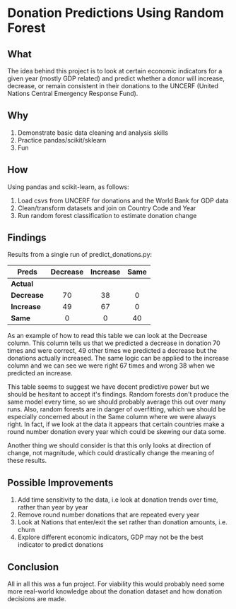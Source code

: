 # Donation Predictions Using Random Forest 

## What
The idea behind this project is to look at certain economic indicators for a given year (mostly GDP related) and predict whether a donor will increase, decrease, or remain consistent in their donations to the UNCERF (United Nations Central Emergency Response Fund).

## Why
1. Demonstrate basic data cleaning and analysis skills
2. Practice pandas/scikit/sklearn
3. Fun

## How
Using pandas and scikit-learn, as follows:
1. Load csvs from UNCERF for donations and the World Bank for GDP data
2. Clean/transform datasets and join on Country Code and Year
3. Run random forest classification to estimate donation change

## Findings
Results from a single run of predict_donations.py:


| Preds        | Decrease           | Increase  | Same
| ------------- |:-------------:|:-----:|:---:
| **Actual** | | |
| **Decrease**      | 70 | 38 | 0
| **Increase**      | 49     |   67 | 0
| **Same** | 0 | 0 | 40

As an example of how to read this table we can look at the Decrease column.  This column tells us that we predicted a decrease in donation 70 times and were correct, 49 other times we predicted a decrease but the donations actually increased.  The same logic can be applied to the increase column and we can see we were right 67 times and wrong 38 when we predicted an increase.

This table seems to suggest we have decent predictive power but we should be hesitant to accept it's findings.  Random forests don't produce the same model every time, so we should probably average this out over many runs.  Also, random forests are in danger of overfitting, which we should be especially concerned about in the Same column where we were always right.  In fact, if we look at the data it appears that certain countries make a round number donation every year which could be skewing our data some.

Another thing we should consider is that this only looks at direction of change, not magnitude, which could drastically change the meaning of these results.

## Possible Improvements
1. Add time sensitivity to the data, i.e look at donation trends over time, rather than year by year
2. Remove round number donations that are repeated every year
3. Look at Nations that enter/exit the set rather than donation amounts, i.e. churn
4. Explore different economic indicators, GDP may not be the best indicator to predict donations

## Conclusion
All in all this was a fun project. For viability this would probably need some more real-world knowledge about the donation dataset and how donation decisions are made.